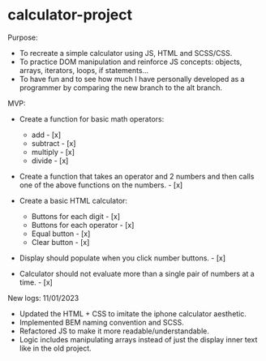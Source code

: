 # calculator-project

Purpose:

- To recreate a simple calculator using JS, HTML and SCSS/CSS.
- To practice DOM manipulation and reinforce JS concepts: objects, arrays, iterators, loops, if statements...
- To have fun and to see how much I have personally developed as a programmer by comparing the new branch to the alt branch.

MVP:

- Create a function for basic math operators:

  - add - [x]
  - subtract - [x]
  - multiply - [x]
  - divide - [x]

- Create a function that takes an operator and 2 numbers and then calls one of the above functions on the numbers. - [x]

- Create a basic HTML calculator:

  - Buttons for each digit - [x]
  - Buttons for each operator - [x]
  - Equal button - [x]
  - Clear button - [x]

- Display should populate when you click number buttons. - [x]

- Calculator should not evaluate more than a single pair of numbers at a time. - [x]

New logs:
11/01/2023

- Updated the HTML + CSS to imitate the iphone calculator aesthetic.
- Implemented BEM naming convention and SCSS.
- Refactored JS to make it more readable/understandable.
- Logic includes manipulating arrays instead of just the display inner text like in the old project.

<!-- Old logs:
04/08/2022

- Implemented basic math operation functions
  - addition, subtraction, multiplication, division
- Will implement operator function
  - function uses 3 parameters: 2 numbers and an operator function.

05/08/2022

- Implemented basic calculation function.
- Implemented basic layout of calculator.

06/08/2022

- Have implemented basic functioning of numbers appearing once you have clicked on it.
- Bugs to be fixed: 'undefined appearing on the calculator display if div container 'numbers' is clicked or event triggered.
- TBD: implement a feature where display content font size changes as more numbers are added. alternatively, we can try add a feature that allows the numbers to continue off but once it clips the display border, the number hides and only the most recent 10 or so numbers (maximum limit of digits allowed on display) to show.
- TBD: Be able to do a simple calculation.

06/08/2022

- Implemented simple calculation functionality.
- TBD:
  - Your calculator should not evaluate more than a single pair of numbers at a time. If we are doing a multi operator calculation, it should show result from first operation and then follow-up calculation from 2nd operation and so on and so forth.
  - Be able to do decimal calculation.
  - Put an error message when try to divide by 0.

07/08/2022

- Now able to do multiple operations one operation at at time.
- Able to do decimal calculations.
- Error message appears when user tries to divide by 0.
- TBD:
  - Implement CSS styling that removes the decimal button once one has been placed.
  - Only allows decimals up to 2 places for each result.
  - Allow a finite amount of numbers/characters on the 'display.textContent' at a time.

8/08/2022

- Implemented functional calculator that does multi-operant calculations one calculation at a time.
- Will need to implement a backspace/delete function that only backspaces 1 unit instead of clearing out the board.
- -->
